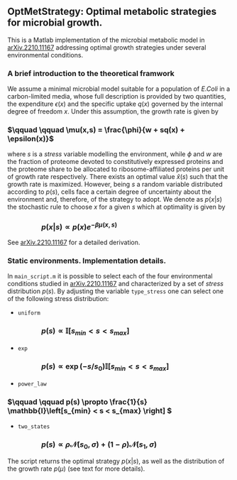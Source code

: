 ## OptMetStrategy: Optimal metabolic strategies for microbial growth.

This is a Matlab implementation of the microbial metabolic model in [arXiv.2210.11167](https://doi.org/10.48550/arXiv.2210.11167) addressing optimal growth strategies under several environmental conditions.

### A brief introduction to the theoretical framwork

We assume a minimal microbial model suitable for a population of *E.Coli* in a carbon-limited media, whose full description is provided by two quantities, the expenditure $\epsilon(x)$ and the specific uptake $q(x)$ governed by the internal degree of freedom $x$. Under this assumption, the growth rate is given by
### $\qquad \qquad \mu(x,s) = \frac{\phi}{w + sq(x) + \epsilon(x)}$

where $s$ is a *stress* variable modelling the environment, while $\phi$ and $w$ are the fraction of proteome devoted to constitutively expressed proteins and the proteome share to be allocated to ribosome-affiliated proteins per unit of growth rate respectively. There exists an optimal value $\hat{x}\left(s\right)$ such that the growth rate is maximized. However, being $s$ a random variable distributed according to $p(s)$, cells face a certain degree of uncertainty about the environment and, therefore, of the strategy to adopt. We denote as $p(x|s)$ the stochastic rule to choose $x$ for a given $s$ which at optimality is given by 

### $\qquad \qquad p(x|s) \propto p(x)e^{-\beta \mu\left(x,s\right)}$

See [arXiv.2210.11167](https://doi.org/10.48550/arXiv.2210.11167) for a detailed derivation.

### Static environments. Implementation details.
In `main_script.m` it is possible to select each of the four environmental conditions studied in [arXiv.2210.11167](https://doi.org/10.48550/arXiv.2210.11167) and characterized by a set of *stress* distribution $p(s)$. By adjusting the variable `type_stress` one can select one of the following stress distribution:

- `uniform` 
### $\qquad \qquad p(s) \propto \mathbb{I}\left[ s_{min} < s < s_{max}\right]$
- `exp`
### $\qquad \qquad p(s) \propto \exp(-s/s_{0}) \mathbb{I}\left[s_{min} < s < s_{max} \right]$
- `power_law`
### $\qquad \qquad p(s) \propto \frac{1}{s}  \mathbb{I}\left[s_{min} < s < s_{max} \right] $
- `two_states`
### $\qquad \qquad p(s) \propto \rho \mathcal{N}\left(s_{0}, \sigma\right) + (1 - \rho) \mathcal{N}\left(s_{1}, \sigma\right)$

The script returns the optimal strategy $p(x | s)$, as well as the distribution of the growth rate $p\left(\mu\right)$ (see text for more details).


